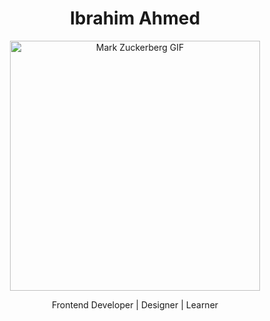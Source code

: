 <h1 align="center">Ibrahim Ahmed</h1>


<p align="center">
  <img src="https://media1.tenor.com/m/X2CBinl9C4wAAAAd/mark-mark-zuckerberg.gif" width="400" alt="Mark Zuckerberg GIF">
</p>

<p align="center"> Frontend Developer | Designer | Learner</p>
